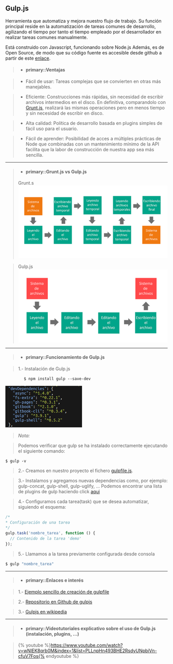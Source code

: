 Gulp.js
-------------

Herramienta que automatiza y mejora nuestro flujo de trabajo. Su función principal reside en la automatización
de tareas comunes de desarrollo, agilizando el tiempo por tanto el tiempo empleado por el desarrollador en realizar
tareas comunes manualmente.

Está construido con Javascript, funcionando sobre Node.js
Además, es de Open Source, de modo que su código fuente es accesible desde github a partir de este [enlace](https://github.com/gulpjs/gulp/).

>- #### primary::Ventajas

>- Fácil de usar:  Tareas complejas que se convierten en otras más manejables. 

>- Eficiente: Construcciones más rápidas, sin necesidad de escribir archivos intermedios en el disco.
En definitiva, comparandolo con [Grunt.js](http://gruntjs.com/), realizará las mismas operaciones pero en menos tiempo y
sin necesidad de escribir en disco.

>- Alta calidad: Política de desarrollo basada en plugins simples de fácil uso para el usuario.

>- Fácil de aprender: Posibilidad de acces a múltiples prácticas de Node que combinadas con un mantenimiento mínimo de la API facilita que la labor de construcción 
de nuestra app sea más sencilla.
  

<hr />

>- #### primary::Grunt.js vs Gulp.js
> Grunt.s 
>      ![Imagen](../images/funcionamiento_grunt.png)

> Gulp.js 
>      ![Imagen](../images/funcionamiento_gulp.png)


<hr />

>- #### primary::Funcionamiento de Gulp.js

> 1.- Instalación de Gulp.js
>
```html
        $ npm install gulp --save-dev
```
![Image](../images/instalando_gulp.png)

> *Nota:*

>   Podemos verificar que gulp se ha instalado 
>  correctamente ejecutando el siguiente comando:
>
```
$ gulp -v
```

> 2.- Creamos en nuestro proyecto el fichero [gulpfile.js](gulpfile.md).

> 3.- Instalamos y agregamos nuevas dependencias como, por ejemplo: gulp-concat, gulp-shell, gulp-uglify, ...
Podemos encontrar una lista de plugins de gulp haciendo click [aqui](http://gulpjs.com/plugins/)

> 4.- Configuramos cada tarea(task) que se desea automatizar, siguiendo
el esquema:
```js
/*
* Configuración de una tarea
*/
gulp.task('nombre_tarea', function () {
  // Contenido de la tarea 'demo'
});
```
> 5.- Llamamos a la tarea previamente configurada desde consola
```bash
$ gulp "nombre_tarea"
```

<hr />

>- #### primary::Enlaces e interés

> 1.- [Ejemplo sencillo de creación de gulpfile](https://frontendlabs.io/1669--gulp-js-en-espanol-tutorial-basico-primeros-pasos-y-ejemplos)  

> 2.- [Repositorio en Github de gulpjs](https://github.com/gulpjs/gulp/)  

> 3.- [Gulpjs en wikipedia](https://en.wikipedia.org/wiki/Gulp.js)

<hr />

>- #### primary::Videotutoriales explicativo sobre el uso de Gulp.js (instalación, plugins, ...)


> {% youtube %}https://www.youtube.com/watch?v=wNlEK8qrb0M&index=1&list=PLLnpHn493BHE2RsdyUNpbiVn-cfuV7Fos{% endyoutube %}
